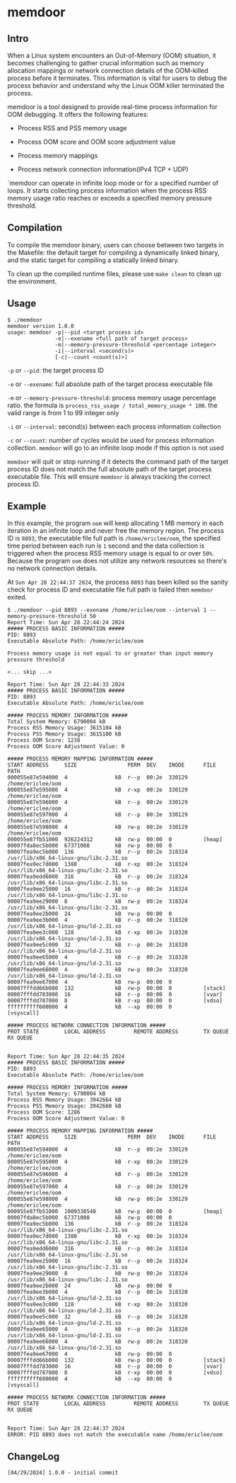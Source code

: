 # memdoor

## Intro

When a Linux system encounters an Out-of-Memory (OOM) situation, it becomes challenging to gather crucial information such as memory allocation mappings or network connection details of the OOM-killed process before it terminates. This information is vital for users to debug the process behavior and understand why the Linux OOM killer terminated the process.

memdoor is a tool designed to provide real-time process information for OOM debugging. It offers the following features:

* Process RSS and PSS memory usage

* Process OOM score and OOM score adjustment value

* Process memory mappings

* Process network connection information(IPv4 TCP + UDP)

`memdoor can operate in infinite loop mode or for a specified number of loops. It starts collecting process information when the process RSS memory usage ratio reaches or exceeds a specified memory pressure threshold.

## Compilation

To compile the memdoor binary, users can choose between two targets in the Makefile: the default target for compiling a dynamically linked binary, and the static target for compiling a statically linked binary.

To clean up the compiled runtime files, please use `make clean` to clean up the environment.

## Usage

```
$ ./memdoor 
memdoor version 1.0.0
usage: memdoor -p|--pid <target process id>
               -e|--exename <full path of target process>
               -m|--memory-pressure-threshold <percentage integer>
               -i|--interval <second(s)>
               [-c|--count <count(s)>]
```

`-p` or `--pid`: the target process ID

`-e` or `--exename`: full absolute path of the target process executable file

`-m` or `--memory-pressure-threshold`: process memory usage percentage ratio. the formula is `process_rss_usage / total_memory_usage * 100`. the valid range is from 1 to 99 integer only

`-i` or `--interval`: second(s) between each process information collection

`-c` or `--count`: number of cycles would be used for process information collection. `memdoor` will go to an infinite loop mode if this option is not used

`memdoor` will quit or stop running if it detects the command path of the target process ID does not match the full absolute path of the target process executable file. This will ensure `memdoor` is always tracking the correct process ID.

## Example

In this example, the program `oom` will keep allocating 1 MB memory in each iteration in an infinite loop and never free the memory region. The process ID is `8893`, the executable file full path is `/home/ericlee/oom`, the specified time period between each run is `1` second and the data collection is triggered when the process RSS memory usage is equal to or over `50%`. Because the program `oom` does not utilize any network resources so there's no network connection details.

At `Sun Apr 28 22:44:37 2024`, the process `8893` has been killed so the sanity check for process ID and executable file full path is failed then `memdoor` exited.

```
$ ./memdoor --pid 8893 --exename /home/ericlee/oom --interval 1 --memory-pressure-threshold 50
Report Time: Sun Apr 28 22:44:24 2024
##### PROCESS BASIC INFORMATION #####
PID: 8893
Executable Absolute Path: /home/ericlee/oom

Process memory usage is not equal to or greater than input memory pressure threshold

<... skip ...>

Report Time: Sun Apr 28 22:44:33 2024
##### PROCESS BASIC INFORMATION #####
PID: 8893
Executable Absolute Path: /home/ericlee/oom

##### PROCESS MEMORY INFORMATION #####
Total System Memory: 6790004 kB
Process RSS Memory Usage: 3615104 kB
Process PSS Memory Usage: 3615100 kB
Process OOM Score: 1238
Process OOM Score Adjustment Value: 0

##### PROCESS MEMORY MAPPING INFORMATION #####
START ADDRESS     SIZE                PERM  DEV    INODE      FILE PATH
000055e87e594000  4               kB  r--p  00:2e  330129     /home/ericlee/oom
000055e87e595000  4               kB  r-xp  00:2e  330129     /home/ericlee/oom
000055e87e596000  4               kB  r--p  00:2e  330129     /home/ericlee/oom
000055e87e597000  4               kB  r--p  00:2e  330129     /home/ericlee/oom
000055e87e598000  4               kB  rw-p  00:2e  330129     /home/ericlee/oom
000055e87fb51000  926224312       kB  rw-p  00:00  0          [heap]
00007fda8ec5b000  67371008        kB  rw-p  00:00  0          
00007fea9ec5b000  136             kB  r--p  00:2e  318324     /usr/lib/x86_64-linux-gnu/libc-2.31.so
00007fea9ec7d000  1380            kB  r-xp  00:2e  318324     /usr/lib/x86_64-linux-gnu/libc-2.31.so
00007fea9edd6000  316             kB  r--p  00:2e  318324     /usr/lib/x86_64-linux-gnu/libc-2.31.so
00007fea9ee25000  16              kB  r--p  00:2e  318324     /usr/lib/x86_64-linux-gnu/libc-2.31.so
00007fea9ee29000  8               kB  rw-p  00:2e  318324     /usr/lib/x86_64-linux-gnu/libc-2.31.so
00007fea9ee2b000  24              kB  rw-p  00:00  0          
00007fea9ee3b000  4               kB  r--p  00:2e  318320     /usr/lib/x86_64-linux-gnu/ld-2.31.so
00007fea9ee3c000  128             kB  r-xp  00:2e  318320     /usr/lib/x86_64-linux-gnu/ld-2.31.so
00007fea9ee5c000  32              kB  r--p  00:2e  318320     /usr/lib/x86_64-linux-gnu/ld-2.31.so
00007fea9ee65000  4               kB  r--p  00:2e  318320     /usr/lib/x86_64-linux-gnu/ld-2.31.so
00007fea9ee66000  4               kB  rw-p  00:2e  318320     /usr/lib/x86_64-linux-gnu/ld-2.31.so
00007fea9ee67000  4               kB  rw-p  00:00  0          
00007fffdd66b000  132             kB  rw-p  00:00  0          [stack]
00007fffdd783000  16              kB  r--p  00:00  0          [vvar]
00007fffdd787000  8               kB  r-xp  00:00  0          [vdso]
ffffffffff600000  4               kB  --xp  00:00  0          [vsyscall]

##### PROCESS NETWORK CONNECTION INFORMATION #####
PROT STATE        LOCAL ADDRESS         REMOTE ADDRESS        TX QUEUE    RX QUEUE    


Report Time: Sun Apr 28 22:44:35 2024
##### PROCESS BASIC INFORMATION #####
PID: 8893
Executable Absolute Path: /home/ericlee/oom

##### PROCESS MEMORY INFORMATION #####
Total System Memory: 6790004 kB
Process RSS Memory Usage: 3942664 kB
Process PSS Memory Usage: 3942660 kB
Process OOM Score: 1286
Process OOM Score Adjustment Value: 0

##### PROCESS MEMORY MAPPING INFORMATION #####
START ADDRESS     SIZE                PERM  DEV    INODE      FILE PATH
000055e87e594000  4               kB  r--p  00:2e  330129     /home/ericlee/oom
000055e87e595000  4               kB  r-xp  00:2e  330129     /home/ericlee/oom
000055e87e596000  4               kB  r--p  00:2e  330129     /home/ericlee/oom
000055e87e597000  4               kB  r--p  00:2e  330129     /home/ericlee/oom
000055e87e598000  4               kB  rw-p  00:2e  330129     /home/ericlee/oom
000055e87fb51000  1009338540      kB  rw-p  00:00  0          [heap]
00007fda8ec5b000  67371008        kB  rw-p  00:00  0          
00007fea9ec5b000  136             kB  r--p  00:2e  318324     /usr/lib/x86_64-linux-gnu/libc-2.31.so
00007fea9ec7d000  1380            kB  r-xp  00:2e  318324     /usr/lib/x86_64-linux-gnu/libc-2.31.so
00007fea9edd6000  316             kB  r--p  00:2e  318324     /usr/lib/x86_64-linux-gnu/libc-2.31.so
00007fea9ee25000  16              kB  r--p  00:2e  318324     /usr/lib/x86_64-linux-gnu/libc-2.31.so
00007fea9ee29000  8               kB  rw-p  00:2e  318324     /usr/lib/x86_64-linux-gnu/libc-2.31.so
00007fea9ee2b000  24              kB  rw-p  00:00  0          
00007fea9ee3b000  4               kB  r--p  00:2e  318320     /usr/lib/x86_64-linux-gnu/ld-2.31.so
00007fea9ee3c000  128             kB  r-xp  00:2e  318320     /usr/lib/x86_64-linux-gnu/ld-2.31.so
00007fea9ee5c000  32              kB  r--p  00:2e  318320     /usr/lib/x86_64-linux-gnu/ld-2.31.so
00007fea9ee65000  4               kB  r--p  00:2e  318320     /usr/lib/x86_64-linux-gnu/ld-2.31.so
00007fea9ee66000  4               kB  rw-p  00:2e  318320     /usr/lib/x86_64-linux-gnu/ld-2.31.so
00007fea9ee67000  4               kB  rw-p  00:00  0          
00007fffdd66b000  132             kB  rw-p  00:00  0          [stack]
00007fffdd783000  16              kB  r--p  00:00  0          [vvar]
00007fffdd787000  8               kB  r-xp  00:00  0          [vdso]
ffffffffff600000  4               kB  --xp  00:00  0          [vsyscall]

##### PROCESS NETWORK CONNECTION INFORMATION #####
PROT STATE        LOCAL ADDRESS         REMOTE ADDRESS        TX QUEUE    RX QUEUE    


Report Time: Sun Apr 28 22:44:37 2024
ERROR: PID 8893 does not match the executable name /home/ericlee/oom
```

## ChangeLog

```
[04/29/2024] 1.0.0 - initial commit
```
